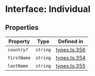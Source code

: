# Interface: Individual

## Properties

| Property | Type | Defined in |
| ------ | ------ | ------ |
| `country?` | `string` | [types.ts:356](https://github.com/monerium/js-monorepo/blob/main/packages/sdk/src/types.ts#L356) |
| `firstName` | `string` | [types.ts:354](https://github.com/monerium/js-monorepo/blob/main/packages/sdk/src/types.ts#L354) |
| `lastName` | `string` | [types.ts:355](https://github.com/monerium/js-monorepo/blob/main/packages/sdk/src/types.ts#L355) |
